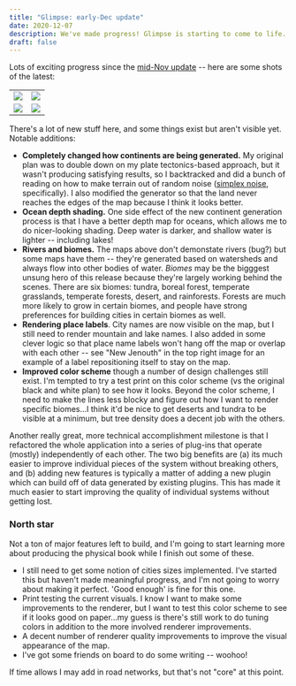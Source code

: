 ```yaml
---
title: "Glimpse: early-Dec update"
date: 2020-12-07
description: We've made progress! Glimpse is starting to come to life. My latest update include lakes, forests, cities, named points of interest, higher resolution maps, vector outputs, and a new color scheme.
draft: false
---
```


Lots of exciting progress since the [mid-Nov update](http://localhost:1313/posts/glimpse-mid-nov) -- here are some shots of the latest:

|   |   |
|---|---|
| ![](https://anyweez.github.io/glimpse/img/terrain-1.png) | ![](https://anyweez.github.io/glimpse/img/terrain-2.png) |
| ![](https://anyweez.github.io/glimpse/img/terrain-3.png) | ![](https://anyweez.github.io/glimpse/img/terrain-4.png) |

There's a lot of new stuff here, and some things exist but aren't visible yet. Notable additions:

* **Completely changed how continents are being generated.** My original plan was to double down on my plate tectonics-based approach, but it wasn't producing satisfying results, so I backtracked and did a bunch of reading on how to make terrain out of random noise ([simplex noise](https://en.wikipedia.org/wiki/Simplex_noise), specifically). I also modified the generator so that the land never reaches the edges of the map because I think it looks better.
* **Ocean depth shading.** One side effect of the new continent generation process is that I have a better depth map for oceans, which allows me to do nicer-looking shading. Deep water is darker, and shallow water is lighter -- including lakes!
* **Rivers and biomes.** The maps above don't demonstate rivers (bug?) but some maps have them -- they're generated based on watersheds and always flow into other bodies of water. *Biomes* may be the bigggest unsung hero of this release because they're largely working behind the scenes. There are six biomes: tundra, boreal forest, temperate grasslands, temperate forests, desert, and rainforests. Forests are much more likely to grow in certain biomes, and people have strong preferences for building cities in certain biomes as well.
* **Rendering place labels**. City names are now visible on the map, but I still need to render mountain and lake names. I also added in some clever logic so that place name labels won't hang off the map or overlap with each other -- see "New Jenouth" in the top right image for an example of a label repositioning itself to stay on the map.
* **Improved color scheme** though a number of design challenges still exist. I'm tempted to try a test print on this color scheme (vs the original black and white plan) to see how it looks. Beyond the color scheme, I need to make the lines less blocky and figure out how I want to render specific biomes...I think it'd be nice to get deserts and tundra to be visible at a minimum, but tree density does a decent job with the others.

Another really great, more technical accomplishment milestone is that I refactored the whole application into a series of plug-ins that operate (mostly) independently of each other. The two big benefits are (a) its much easier to improve individual pieces of the system without breaking others, and (b) adding new features is typically a matter of adding a new plugin which can build off of data generated by existing plugins. This has made it much easier to start improving the quality of individual systems without getting lost.

### North star

Not a ton of major features left to build, and I'm going to start learning more about producing the physical book while I finish out some of these.

* I still need to get some notion of cities sizes implemented. I've started this but haven't made meaningful progress, and I'm not going to worry about making it perfect. 'Good enough' is fine for this one.
* Print testing the current visuals. I know I want to make some improvements to the renderer, but I want to test this color scheme to see if it looks good on paper...my guess is there's still work to do tuning colors in addition to the more involved renderer improvements.
* A decent number of renderer quality improvements to improve the visual appearance of the map.
* I've got some friends on board to do some writing -- woohoo!

If time allows I may add in road networks, but that's not "core" at this point.